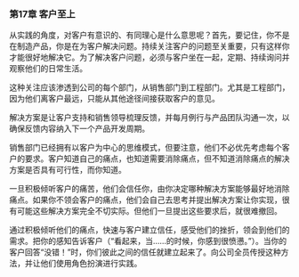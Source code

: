 ### 第17章 客户至上
  
从实践的角度，对客户有意识的、有同理心是什么意思呢？首先，要记住，你不是在制造产品，你是在为客户解决问题。持续关注客户的问题至关重要，只有这样你才能很好地解决它。为了解决客户问题，必须与客户坐在一起，定期、持续询问并观察他们的日常生活。 

这种关注应该渗透到公司的每个部门，从销售部门到工程部门。尤其是工程部门，因为他们离客户最远，只能从其他途径间接获取客户的意见。 

解决方案是让客户支持和销售领导梳理反馈，并每月例行与产品团队沟通一次，以确保反馈内容纳入下一个产品开发周期。 

销售部门已经拥有以客户为中心的思维模式，但要注意，他们不必优先考虑每个客户的要求。客户知道自己的痛点，也知道需要消除痛点，但不知道消除痛点的解决方案是否具有可行性，而你知道。 

一旦积极倾听客户的痛苦，他们会信任你，由你决定哪种解决方案能够最好地消除痛点。如果你不领会客户的痛点，他们会自己去思考并提出解决方案让你实现，很有可能这些解决方案完全不切实际。但他们一旦提出这些要求后，就很难撤回。 

通过积极倾听他们的痛点，快速与客户建立信任，感受他们的挫折，领会到他们的需求。把你的感知告诉客户（“看起来，当……的时候，你感到很愤懑。”）。当你的客户回答“没错！”时，你们彼此之间的信任就建立起来了。向公司全员传授这种方法，并让他们使用角色扮演进行实践。
